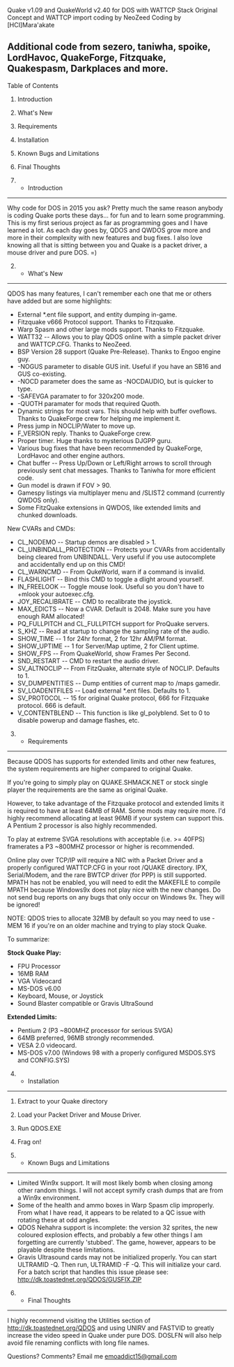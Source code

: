 Quake v1.09 and QuakeWorld v2.40 for DOS with WATTCP Stack
Original Concept and WATTCP import coding by NeoZeed
Coding by [HCI]Mara'akate

Additional code from sezero, taniwha, spoike, LordHavoc, 
   QuakeForge, Fitzquake, Quakespasm, Darkplaces and more.
---------------------------------------------------------

Table of Contents

1. Introduction
2. What's New
3. Requirements
4. Installation
5. Known Bugs and Limitations
6. Final Thoughts


1. - Introduction
---------------------------------------------------------

Why code for DOS in 2015 you ask?  Pretty much the same reason anybody
   is coding Quake ports these days... for fun and to learn some programming.
   This is my first serious project as far as programming goes and I have
   learned a lot.  As each day goes by, QDOS and QWDOS grow more and more in
   their complexity with new features and bug fixes.  I also love knowing
   all that is sitting between you and Quake is a packet driver, a mouse
   driver and pure DOS. =)

2. - What's New
---------------------------------------------------------

QDOS has many features, I can't remember each one that me or others have added
   but are some highlights:

* External *.ent file support, and entity dumping in-game.   
* Fitzquake v666 Protocol support.  Thanks to Fitzquake.
* Warp Spasm and other large mods support.  Thanks to Fitzquake.
* WATT32 -- Allows you to play QDOS online with a simple
   packet driver and WATTCP.CFG.  Thanks to NeoZeed.
* BSP Version 28 support (Quake Pre-Release).  Thanks to Engoo engine guy.
* -NOGUS parameter to disable GUS init.  Useful if you have an SB16
   and GUS co-existing.
* -NOCD parameter does the same as -NOCDAUDIO, but is quicker to type.
* -SAFEVGA paramater to for 320x200 mode.
* -QUOTH paramater for mods that required Quoth.
* Dynamic strings for most vars.  This should help with buffer oveflows.
   Thanks to QuakeForge crew for helping me implement it.
* Press jump in NOCLIP/Water to move up.
* F_VERSION reply.  Thanks to QuakeForge crew.
* Proper timer.  Huge thanks to mysterious DJGPP guru.
* Various bug fixes that have been recommended by QuakeForge, LordHavoc
   and other engine authors.
* Chat buffer --  Press Up/Down or Left/Right arrows to scroll through
   previously sent chat messages.  Thanks to Taniwha for more efficient
   code.
* Gun model is drawn if FOV > 90.
* Gamespy listings via multiplayer menu and /SLIST2 command (currently QWDOS only).
* Some FitzQuake extensions in QWDOS, like extended limits and chunked downloads.

New CVARs and CMDs:

* CL_NODEMO -- Startup demos are disabled > 1.
* CL_UNBINDALL_PROTECTION -- Protects your CVARs from accidentally being
   cleared from UNBINDALL.  Very useful if you use autocomplete and
   accidentally end up on this CMD!
* CL_WARNCMD -- From QukeWorld, warn if a command is invalid.
* FLASHLIGHT -- Bind this CMD to toggle a dlight around yourself.
* IN_FREELOOK -- Toggle mouse look.  Useful so you don't have to +mlook your
   autoexec.cfg.
* JOY_RECALIBRATE -- CMD to recalibrate the joystick.
* MAX_EDICTS -- Now a CVAR.  Default is 2048.  Make sure you have
   enough RAM allocated!
* PQ_FULLPITCH and CL_FULLPITCH support for ProQuake servers.
* S_KHZ -- Read at startup to change the sampling rate of the audio.
* SHOW_TIME -- 1 for 24hr format, 2 for 12hr AM/PM format.
* SHOW_UPTIME -- 1 for Server/Map uptime, 2 for Client uptime.
* SHOW_FPS -- From QuakeWorld, show Frames Per Second.
* SND_RESTART -- CMD to restart the audio driver.
* SV_ALTNOCLIP -- From FitzQuake, alternate style of NOCLIP.  Defaults to 1.
* SV_DUMPENTITIES -- Dump entities of current map to /maps gamedir.
* SV_LOADENTFILES -- Load external *.ent files.  Defaults to 1.
* SV_PROTOCOL -- 15 for original Quake protocol, 666 for Fitzquake
   protocol.  666 is default.
* V_CONTENTBLEND -- This function is like gl_polyblend.  Set to 0
   to disable powerup and damage flashes, etc.

3. - Requirements
---------------------------------------------------------

Because QDOS has supports for extended limits and other new features, the
system requirements are higher compared to original Quake.

If you're going to simply play on QUAKE.SHMACK.NET or stock single player
the requirements are the same as original Quake.

However, to take advantage of the Fitzquake protocol and extended limits it
is required to have at least 64MB of RAM.  Some mods may require more.
I'd highly recommend allocating at least 96MB if your system can
support this.  A Pentium 2 processor is also highly recommended.

To play at extreme SVGA resolutions with acceptable (i.e. >= 40FPS) framerates a
P3 ~800MHZ processor or higher is recommended.

Online play over TCP/IP will require a NIC with a Packet Driver and a
properly configured WATTCP.CFG in your root /QUAKE directory.  IPX, 
Serial/Modem, and the rare BWTCP driver (for PPP) is still supported.
MPATH has not be enabled, you will need to edit the MAKEFILE to compile
MPATH because Windows9x does not play nice with the new changes.  Do not
send bug reports on any bugs that only occur on Windows 9x.  They will be
ignored!

NOTE: QDOS tries to allocate 32MB by default so you may need to use -MEM 16 if
you're on an older machine and trying to play stock Quake.

To summarize:

**Stock Quake Play:**

  * FPU Processor
  * 16MB RAM
  * VGA Videocard
  * MS-DOS v6.00
  * Keyboard, Mouse, or Joystick
  * Sound Blaster compatible or Gravis UltraSound

**Extended Limits:**

  * Pentium 2 (P3 ~800MHZ processor for serious SVGA)
  * 64MB preferred, 96MB strongly recommended.
  * VESA 2.0 videocard.
  * MS-DOS v7.00 (Windows 98 with a properly configured MSDOS.SYS and
    CONFIG.SYS)

4. - Installation
---------------------------------------------------------

1. Extract to your Quake directory
2. Load your Packet Driver and Mouse Driver.
3. Run QDOS.EXE
4. Frag on!

5. - Known Bugs and Limitations
---------------------------------------------------------

* Limited Win9x support.  It will most likely bomb when closing
   among other random things.  I will not accept symify crash dumps
   that are from a Win9x environment.
* Some of the health and ammo boxes in Warp Spasm clip improperly.
  From what I have read, it appears to be related to a QC issue with
  rotating these at odd angles.
* QDOS Nehahra support is incomplete: the version 32 sprites, the new coloured 
  explosion effects, and probably a few other things I am forgetting are
  currently 'stubbed'.  The game, however, appears to be
  playable despite these limitations.
* Gravis Ultrasound cards may not be initialized properly.  You can start
   ULTRAMID -Q.  Then run, ULTRAMID -F -Q.  This will initialize your card.
   For a batch script that handles this issue please see:
    http://dk.toastednet.org/QDOS/GUSFIX.ZIP

6. - Final Thoughts
---------------------------------------------------------

I highly recommend visiting the Utilities section of
http://dk.toastednet.org/QDOS and using UNIRV and FASTVID to greatly
increase the video speed in Quake under pure DOS.  DOSLFN will also
help avoid file renaming conflicts with long file names.


Questions?  Comments?  Email me emoaddict15@gmail.com
